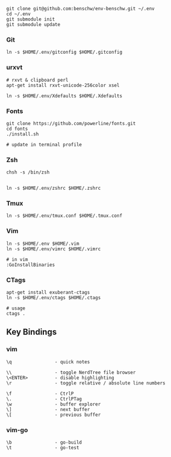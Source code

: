 
	git clone git@github.com:benschw/env-benschw.git ~/.env
	cd ~/.env
	git submodule init
	git submodule update

### Git
	
	ln -s $HOME/.env/gitconfig $HOME/.gitconfig

### urxvt

	# rxvt & clipboard perl
	apt-get install rxvt-unicode-256color xsel

	ln -s $HOME/.env/Xdefaults $HOME/.Xdefaults


### Fonts

	git clone https://github.com/powerline/fonts.git
	cd fonts
	./install.sh

	# update in terminal profile

### Zsh

	chsh -s /bin/zsh


	ln -s $HOME/.env/zshrc $HOME/.zshrc

### Tmux

	ln -s $HOME/.env/tmux.conf $HOME/.tmux.conf
	
### Vim

	ln -s $HOME/.env $HOME/.vim
	ln -s $HOME/.env/vimrc $HOME/.vimrc
	
	# in vim
	:GoInstallBinaries

	
### CTags

	apt-get install exuberant-ctags
	ln -s $HOME/.env/ctags $HOME/.ctags

	# usage
	ctags .

## Key Bindings
### vim


	\q                - quick notes
	
	\\                - toggle NerdTree file browser
	\<ENTER>          - disable highlighting
	\r                - toggle relative / absolute line numbers

	\f                - CtrlP
	\.                - CtrlPTag
	\w                - buffer explorer
	\]                - next buffer
	\[                - previous buffer

### vim-go
	
	\b                - go-build
	\t                - go-test
	
